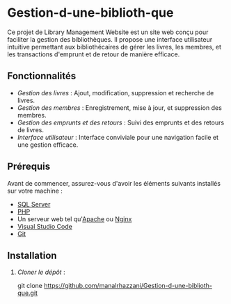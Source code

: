 # Gestion-d-une-biblioth-que
Ce projet de Library Management Website est un site web conçu pour faciliter la gestion des bibliothèques. Il propose une interface utilisateur intuitive permettant aux bibliothécaires de gérer les livres, les membres, et les transactions d'emprunt et de retour de manière efficace. 
## Fonctionnalités

- *Gestion des livres* : Ajout, modification, suppression et recherche de livres.
- *Gestion des membres* : Enregistrement, mise à jour, et suppression des membres.
- *Gestion des emprunts et des retours* : Suivi des emprunts et des retours de livres.
- *Interface utilisateur* : Interface conviviale pour une navigation facile et une gestion efficace.

## Prérequis

Avant de commencer, assurez-vous d'avoir les éléments suivants installés sur votre machine :

- [SQL Server](https://www.microsoft.com/fr-fr/sql-server/sql-server-downloads)
- [PHP](https://www.php.net/downloads)
- Un serveur web tel qu'[Apache](https://httpd.apache.org/download.cgi) ou [Nginx](https://nginx.org/en/download.html)
- [Visual Studio Code](https://code.visualstudio.com/Download)
- [Git](https://git-scm.com/downloads)

## Installation

1. *Cloner le dépôt* :

   git clone 
 https://github.com/manalrhazzani/Gestion-d-une-biblioth-que.git
